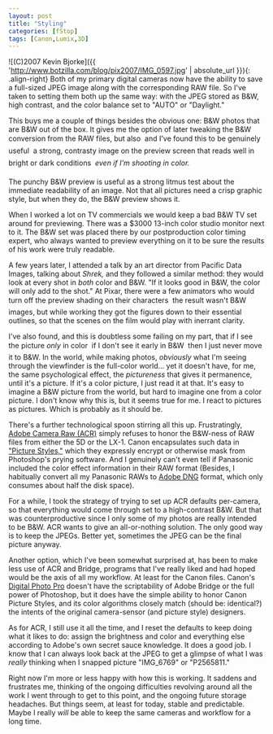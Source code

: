 ```yaml
---
layout: post
title: "Styling"
categories: [fStop]
tags: [Canon,Lumix,3D]
---
```



![(C)2007 Kevin Bjorke]({{ 'http://www.botzilla.com/blog/pix2007/IMG_0597.jpg' | absolute_url }}){: .align-right}
Both of my primary digital cameras now have the ability to save a full-sized JPEG image along with the corresponding RAW file. So I've taken to setting them both up the same way: with the JPEG stored as B&W, high contrast, and the color balance set to "AUTO" or "Daylight."

This buys me a couple of things besides the obvious one: B&W photos that are B&W out of the box. It gives me the option of later tweaking the B&W conversion from the RAW files, but also &#151; and I've found this to be genuinely useful &#151; a strong, contrasty image on the preview screen that reads well in bright or dark conditions &#151; <i>even if I'm shooting in color.</i>

The punchy B&W preview is useful as a strong litmus test about the immediate readability of an image. Not that all pictures need a crisp graphic style, but when they do, the B&W preview shows it.

When I worked a lot on TV commercials we would keep a bad B&W TV set around for previewing. There was a $3000 13-inch color studio monitor next to it. The B&W set was placed there by our postproduction color timing expert, who always wanted to preview everything on it to be sure the results of his work were truly readable.


<!--more-->
A few years later, I attended a talk by an art director from Pacific Data Images, talking about <i>Shrek,</i> and they followed a similar method: they would look at every shot in <i>both</i> color and B&W. "If it looks good in B&W, the color will only add to the shot." At Pixar, there were a few animators who would turn off the preview shading on their characters &#151; the result wasn't B&W images, but while working they got the figures down to their essential outlines, so that the scenes on the film would play with inerrant clarity.

I've also found, and this is doubtless some failing on my part, that if I see the picture <i>only</i> in color &#151; if I don't see it early in B&W &#151; then I just never move it to B&W. In the world, while making photos, <i>obviously</i> what I'm seeing through the viewfinder is the full-color world... yet it doesn't have, for me, the same psychological effect, the <i>pictureness</i> that gives it permanence, until it's a picture. If it's a color picture, I just read it at that. It's easy to imagine a B&W picture from the world, but hard to imagine one from a color picture. I don't know why this is, but it seems true for me. I react to pictures as pictures. Which is probably as it should be.

There's a further technological spoon stirring all this up. Frustratingly, <a href="http://www.adobe.com/products/photoshop/cameraraw.html">Adobe Camera Raw (ACR)</a> simply refuses to honor the B&W-ness of RAW files from either the 5D or the LX-1. Canon encapsulates such data in <a href="http://web.canon.jp/Imaging/picturestyle/index.html">"Picture Styles,"</a> which they expressly encrypt or otherwise mask from Photoshop's prying software. And I genuinely can't even tell if Panasonic included the color effect information in their RAW format (Besides, I habitually convert all my Panasonic RAWs to <a href="http://www.adobe.com/products/dng/">Adobe DNG</a> format, which only consumes about half the disk space).

For a while, I took the strategy of trying to set up ACR defaults per-camera, so that everything would come through set to a high-contrast B&W. But that was counterproductive since I only some of my photos are really intended to be B&W. ACR wants to give an all-or-nothing solution. The only good way is to keep the JPEGs. Better yet, sometimes the JPEG can be the final picture anyway.

Another option, which I've been somewhat surprised at, has been to make less use of ACR and Bridge, programs that I've really liked and had hoped would be the axis of all my workflow. At least for the Canon files. Canon's  <a href="http://photoworkshop.com/canon/dpp2/index.html">Digital Photo Pro</a> doesn't have the scriptability of Adobe Bridge or the full power of Photoshop, but it does have the simple ability to honor Canon Picture Styles, and its color algorithms closely match (should be: identical?) the intents of the original camera-sensor (and picture style) designers.

As for ACR, I still use it all the time, and I reset the defaults to keep doing what it likes to do: assign the brightness and color and everything else according to Adobe's own secret sauce knowledge. It does a good job. I know that I can always look back at the JPEG to get a glimpse of what I was <i>really</i> thinking when I snapped picture "IMG_6769" or "P2565811."

Right now I'm more or less happy with how this is working. It saddens and frustrates me, thinking of the ongoing difficulties revolving around all the work I went through to get to this point, and the ongoing future storage headaches. But things seem, at least for today, stable and predictable. Maybe I really <i>will</i> be able to keep the same cameras and workflow for a long time.

